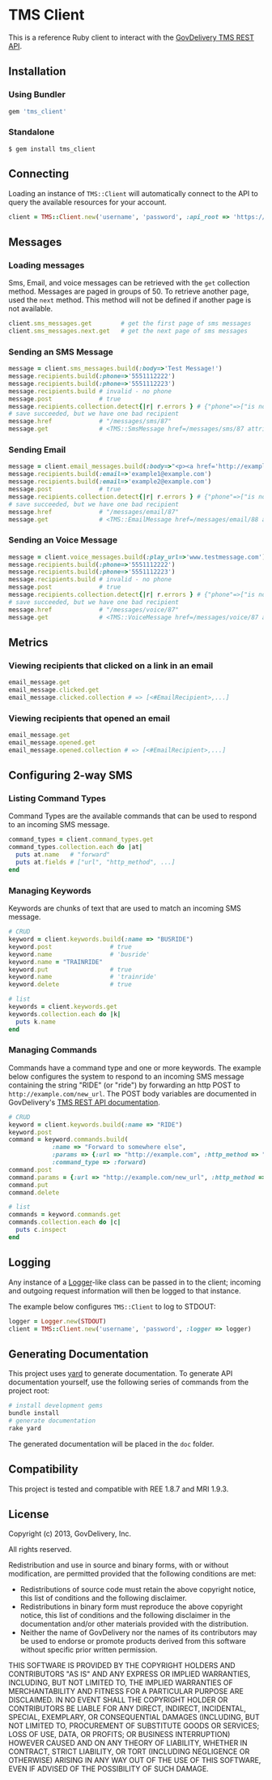 TMS Client 
==========

This is a reference Ruby client to interact with the [GovDelivery TMS REST API](https://govdelivery.atlassian.net/wiki/display/PM/TMS+Customer+API+Documentation "GovDelivery TMS REST API").

Installation
------------
### Using Bundler
``` ruby
gem 'tms_client'
```

### Standalone
```
$ gem install tms_client
```


Connecting
----------
Loading an instance of `TMS::Client` will automatically connect to the API to query the available resources for your account.

``` ruby
client = TMS::Client.new('username', 'password', :api_root => 'https://tms.govdelivery.com')
```

Messages
--------

### Loading messages
Sms, Email, and voice messages can be retrieved with the `get` collection method.  Messages are paged in groups of 50.  To retrieve another page, used the `next` method.  This method will not be defined if another page is not available.

``` ruby
client.sms_messages.get        # get the first page of sms messages
client.sms_messages.next.get   # get the next page of sms messages
```


### Sending an SMS Message

``` ruby
message = client.sms_messages.build(:body=>'Test Message!')
message.recipients.build(:phone=>'5551112222')
message.recipients.build(:phone=>'5551112223')
message.recipients.build # invalid - no phone
message.post             # true
message.recipients.collection.detect{|r| r.errors } # {"phone"=>["is not a number"]}
# save succeeded, but we have one bad recipient
message.href             # "/messages/sms/87"
message.get              # <TMS::SmsMessage href=/messages/sms/87 attributes={...}>
```

### Sending Email
``` ruby
message = client.email_messages.build(:body=>"<p><a href='http://example.com'>Visit here</a>", :subject => 'Hey')
message.recipients.build(:email=>'example1@example.com')
message.recipients.build(:email=>'example2@example.com')
message.post             # true
message.recipients.collection.detect{|r| r.errors } # {"phone"=>["is not a number"]}
# save succeeded, but we have one bad recipient
message.href             # "/messages/email/87"
message.get              # <TMS::EmailMessage href=/messages/email/88 attributes={...}>
```

### Sending an Voice Message

``` ruby
message = client.voice_messages.build(:play_url=>'www.testmessage.com')
message.recipients.build(:phone=>'5551112222')
message.recipients.build(:phone=>'5551112223')
message.recipients.build # invalid - no phone
message.post             # true
message.recipients.collection.detect{|r| r.errors } # {"phone"=>["is not a number"]}
# save succeeded, but we have one bad recipient
message.href             # "/messages/voice/87"
message.get              # <TMS::VoiceMessage href=/messages/voice/87 attributes={...}>
```

Metrics
-------
### Viewing recipients that clicked on a link in an email
```ruby
email_message.get
email_message.clicked.get
email_message.clicked.collection # => [<#EmailRecipient>,...]
```

### Viewing recipients that opened an email
```ruby
email_message.get
email_message.opened.get
email_message.opened.collection # => [<#EmailRecipient>,...]
```

Configuring 2-way SMS
---------------------

### Listing Command Types
Command Types are the available commands that can be used to respond to an incoming SMS message.  

``` ruby 
command_types = client.command_types.get
command_types.collection.each do |at|
  puts at.name   # "forward"
  puts at.fields # ["url", "http_method", ...]
end
````

### Managing Keywords
Keywords are chunks of text that are used to match an incoming SMS message. 

``` ruby 
# CRUD
keyword = client.keywords.build(:name => "BUSRIDE")
keyword.post                # true
keyword.name                # 'busride'
keyword.name = "TRAINRIDE"
keyword.put                 # true
keyword.name                # 'trainride'
keyword.delete              # true

# list
keywords = client.keywords.get
keywords.collection.each do |k|
  puts k.name
end
```

### Managing Commands
Commands have a command type and one or more keywords.  The example below configures the system to respond to an incoming SMS message containing the string "RIDE" (or "ride") by forwarding an http POST to `http://example.com/new_url`.  The POST body variables are documented in GovDelivery's [TMS REST API documentation](https://govdelivery.atlassian.net/wiki/display/PM/TMS+Customer+API+Documentation#TMSCustomerAPIDocumentation-Configuring2-waySMS "GovDelivery TMS REST API").

```ruby
# CRUD
keyword = client.keywords.build(:name => "RIDE")
keyword.post
command = keyword.commands.build(
            :name => "Forward to somewhere else", 
            :params => {:url => "http://example.com", :http_method => "get"}, 
            :command_type => :forward)
command.post
command.params = {:url => "http://example.com/new_url", :http_method => "post"}
command.put
command.delete

# list
commands = keyword.commands.get
commands.collection.each do |c|
  puts c.inspect
end
```


Logging
-------

Any instance of a [Logger](http://www.ruby-doc.org/stdlib-1.9.3/libdoc/logger/rdoc/Logger.html "Ruby Logger")-like class can be passed in to the client; incoming and outgoing request information will then be logged to that instance. 

The example below configures `TMS::Client` to log to STDOUT:

``` ruby
logger = Logger.new(STDOUT)
client = TMS::Client.new('username', 'password', :logger => logger)

```

Generating Documentation
------------------------
This project uses [yard](https://github.com/lsegal/yard) to generate documentation.  To generate API documentation yourself, use the following series of commands from the project root: 

``` ruby
# install development gems
bundle install
# generate documentation
rake yard
```
The generated documentation will be placed in the `doc` folder.

Compatibility
-------------
This project is tested and compatible with REE 1.8.7 and MRI 1.9.3.  

License
-------
Copyright (c) 2013, GovDelivery, Inc.

All rights reserved.

Redistribution and use in source and binary forms, with or without modification, are permitted provided that the following conditions are met:
* Redistributions of source code must retain the above copyright notice, this list of conditions and the following disclaimer.
* Redistributions in binary form must reproduce the above copyright notice, this list of conditions and the following disclaimer in the documentation and/or other materials provided with the distribution.
* Neither the name of GovDelivery nor the names of its contributors may be used to endorse or promote products derived from this software without specific prior written permission.

THIS SOFTWARE IS PROVIDED BY THE COPYRIGHT HOLDERS AND CONTRIBUTORS "AS IS" AND ANY EXPRESS OR IMPLIED WARRANTIES, INCLUDING, BUT NOT LIMITED TO, THE IMPLIED WARRANTIES OF MERCHANTABILITY AND FITNESS FOR A PARTICULAR PURPOSE ARE DISCLAIMED. IN NO EVENT SHALL THE COPYRIGHT HOLDER OR CONTRIBUTORS BE LIABLE FOR ANY DIRECT, INDIRECT, INCIDENTAL, SPECIAL, EXEMPLARY, OR CONSEQUENTIAL DAMAGES (INCLUDING, BUT NOT LIMITED TO, PROCUREMENT OF SUBSTITUTE GOODS OR SERVICES; LOSS OF USE, DATA, OR PROFITS; OR BUSINESS INTERRUPTION) HOWEVER CAUSED AND ON ANY THEORY OF LIABILITY, WHETHER IN CONTRACT, STRICT LIABILITY, OR TORT (INCLUDING NEGLIGENCE OR OTHERWISE) ARISING IN ANY WAY OUT OF THE USE OF THIS SOFTWARE, EVEN IF ADVISED OF THE POSSIBILITY OF SUCH DAMAGE.
